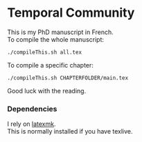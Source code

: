 Temporal Community
==================


This is my PhD manuscript in French.  
To compile the whole manuscript:  
```
./compileThis.sh all.tex
```  

To compile a specific chapter:  

```
./compileThis.sh CHAPTERFOLDER/main.tex
```

Good luck with the reading.

### Dependencies

I rely on [latexmk][1].  
This is normally installed if you have texlive.



[1]:http://users.phys.psu.edu/~collins/software/latexmk-jcc/
